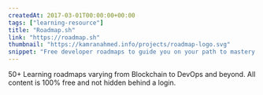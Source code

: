 ```yaml
---
createdAt: 2017-03-01T00:00:00+00:00
tags: ["learning-resource"]
title: "Roadmap.sh"
link: "https://roadmap.sh"
thumbnail: "https://kamranahmed.info/projects/roadmap-logo.svg"
snippet: "Free developer roadmaps to guide you on your path to mastery."
---
```

50+ Learning roadmaps varying from Blockchain to DevOps and beyond. All content is 100% free and not hidden behind a login.

